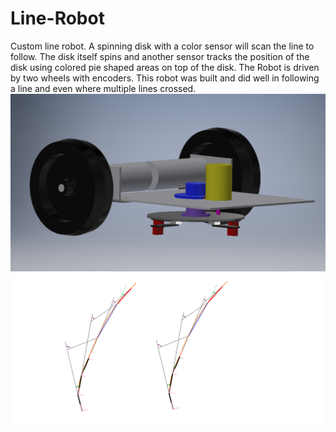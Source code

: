 # Line-Robot
Custom line robot. A spinning disk with a color sensor will scan the line to follow. The disk itself spins and another sensor tracks the position of the disk using colored pie shaped areas on top of the disk. The Robot is driven by two wheels with encoders. This robot was built and did well in following a line and even where multiple lines crossed.
![alt text](https://github.com/pinkponk/Line-Robot/blob/master/Robot.PNG)
![alt text](https://github.com/pinkponk/Line-Robot/blob/master/lines.png)
